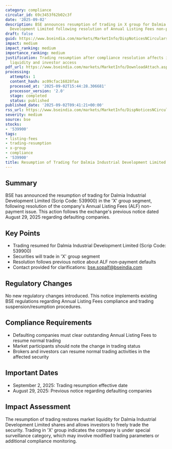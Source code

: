 ```yaml
---
category: compliance
circular_id: 69c3453f62b02c3f
date: '2025-09-02'
description: BSE announces resumption of trading in X group for Dalmia Industrial
  Development Limited following resolution of Annual Listing Fees non-payment issue.
draft: false
guid: https://www.bseindia.com/markets/MarketInfo/DispNoticesNCirculars.aspx?Noticeid={1F92C712-13C9-407E-B9C6-1AB71D9F4B16}&noticeno=20250902-12&dt=09/02/2025&icount=12&totcount=57&flag=0
impact: medium
impact_ranking: medium
importance_ranking: medium
justification: Trading resumption after compliance resolution affects individual stock
  liquidity and investor access
pdf_url: https://www.bseindia.com/markets/MarketInfo/DownloadAttach.aspx?id=20250902-12&attachedId=
processing:
  attempts: 1
  content_hash: ac09cfac16828faa
  processed_at: '2025-09-02T15:44:28.306681'
  processor_version: '2.0'
  stage: completed
  status: published
published_date: '2025-09-02T09:41:21+00:00'
rss_url: https://www.bseindia.com/markets/MarketInfo/DispNoticesNCirculars.aspx?Noticeid={1F92C712-13C9-407E-B9C6-1AB71D9F4B16}&noticeno=20250902-12&dt=09/02/2025&icount=12&totcount=57&flag=0
severity: medium
source: bse
stocks:
- '539900'
tags:
- listing-fees
- trading-resumption
- x-group
- compliance
- '539900'
title: Resumption of Trading for Dalmia Industrial Development Limited After ALF Payment
---
```


## Summary

BSE has announced the resumption of trading for Dalmia Industrial Development Limited (Scrip Code: 539900) in the 'X' group segment, following resolution of the company's Annual Listing Fees (ALF) non-payment issue. This action follows the exchange's previous notice dated August 29, 2025 regarding defaulting companies.

## Key Points

- Trading resumed for Dalmia Industrial Development Limited (Scrip Code: 539900)
- Securities will trade in 'X' group segment
- Resolution follows previous notice about ALF non-payment defaults
- Contact provided for clarifications: bse.sopalf@bseindia.com

## Regulatory Changes

No new regulatory changes introduced. This notice implements existing BSE regulations regarding Annual Listing Fees compliance and trading suspension/resumption procedures.

## Compliance Requirements

- Defaulting companies must clear outstanding Annual Listing Fees to resume normal trading
- Market participants should note the change in trading status
- Brokers and investors can resume normal trading activities in the affected security

## Important Dates

- September 2, 2025: Trading resumption effective date
- August 29, 2025: Previous notice regarding defaulting companies

## Impact Assessment

The resumption of trading restores market liquidity for Dalmia Industrial Development Limited shares and allows investors to freely trade the security. Trading in 'X' group indicates the company is under special surveillance category, which may involve modified trading parameters or additional compliance monitoring.